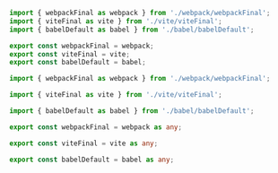 ```js filename="example-addon/src/preset.js" renderer="common" language="js"
import { webpackFinal as webpack } from './webpack/webpackFinal';
import { viteFinal as vite } from './vite/viteFinal';
import { babelDefault as babel } from './babel/babelDefault';

export const webpackFinal = webpack;
export const viteFinal = vite;
export const babelDefault = babel;
```

```ts filename="example-addon/src/preset.ts" renderer="common" language="ts"
import { webpackFinal as webpack } from './webpack/webpackFinal';

import { viteFinal as vite } from './vite/viteFinal';

import { babelDefault as babel } from './babel/babelDefault';

export const webpackFinal = webpack as any;

export const viteFinal = vite as any;

export const babelDefault = babel as any;
```


